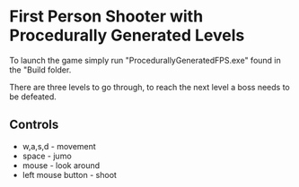# First Person Shooter with Procedurally Generated Levels

To launch the game simply run "ProcedurallyGeneratedFPS.exe" found in the "Build folder.

There are three levels to go through, to reach the next level a boss needs to be defeated.

## Controls

- w,a,s,d - movement
- space - jumo
- mouse - look around
- left mouse button - shoot
